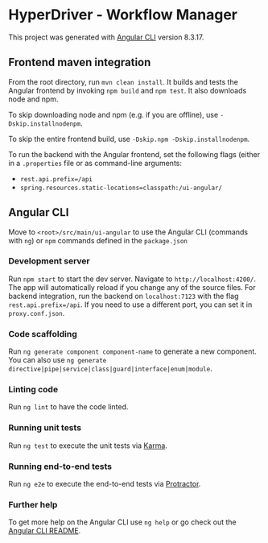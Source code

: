 # HyperDriver - Workflow Manager

This project was generated with [Angular CLI](https://github.com/angular/angular-cli) version 8.3.17.

## Frontend maven integration
From the root directory, run `mvn clean install`. It builds and tests the Angular frontend by invoking `npm build` and `npm test`. It also downloads node and npm. 

To skip downloading node and npm (e.g. if you are offline), use `-Dskip.installnodenpm`.

To skip the entire frontend build,  use `-Dskip.npm -Dskip.installnodenpm`.

To run the backend with the Angular frontend, set the following flags (either in a `.properties` file or as command-line arguments:
- `rest.api.prefix=/api`
- `spring.resources.static-locations=classpath:/ui-angular/`

## Angular CLI
Move to `<root>/src/main/ui-angular` to use the Angular CLI (commands with `ng`) or `npm` commands defined in the `package.json`

### Development server
Run `npm start` to start the dev server. Navigate to `http://localhost:4200/`. The app will automatically reload if you change any of the source files.
For backend integration, run the backend on `localhost:7123` with the flag `rest.api.prefix=/api`. If you need to use a different port, you can set it in `proxy.conf.json`.

### Code scaffolding
Run `ng generate component component-name` to generate a new component. You can also use `ng generate directive|pipe|service|class|guard|interface|enum|module`.

### Linting code
Run `ng lint` to have the code linted.

### Running unit tests
Run `ng test` to execute the unit tests via [Karma](https://karma-runner.github.io).

### Running end-to-end tests
Run `ng e2e` to execute the end-to-end tests via [Protractor](http://www.protractortest.org/).

### Further help
To get more help on the Angular CLI use `ng help` or go check out the [Angular CLI README](https://github.com/angular/angular-cli/blob/master/README.md).
